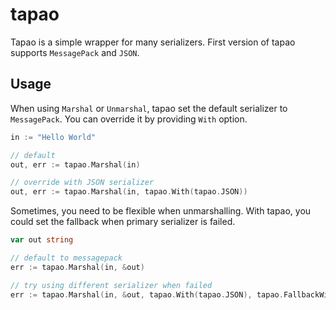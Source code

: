 # tapao

Tapao is a simple wrapper for many serializers. First version of tapao supports `MessagePack` and `JSON`.

## Usage

When using `Marshal` or `Unmarshal`, tapao set the default serializer to `MessagePack`.
You can override it by providing `With` option.
```go
in := "Hello World"

// default
out, err := tapao.Marshal(in)

// override with JSON serializer
out, err := tapao.Marshal(in, tapao.With(tapao.JSON))
```

Sometimes, you need to be flexible when unmarshalling. With tapao, you could set the fallback when primary serializer is failed.

```go
var out string

// default to messagepack
err := tapao.Marshal(in, &out)

// try using different serializer when failed
err := tapao.Marshal(in, &out, tapao.With(tapao.JSON), tapao.FallbackWith(tapao.MessagePack))
```